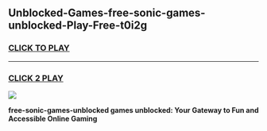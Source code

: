 
## Unblocked-Games-free-sonic-games-unblocked-Play-Free-t0i2g
<h3>
<a href="https://premium76.site?title=free-sonic-games-unblocked&ref=21A">CLICK TO PLAY</a></h3>
<hr>

<h3>
<a href="https://premium76.site?title=free-sonic-games-unblocked&ref=21A">CLICK 2 PLAY</a>
  
</h3>

<a href="https://premium76.site?title=free-sonic-games-unblocked&ref=21A"><img src="https://clearcache.store/games.png"></a>


**free-sonic-games-unblocked games unblocked: Your Gateway to Fun and Accessible Online Gaming**

